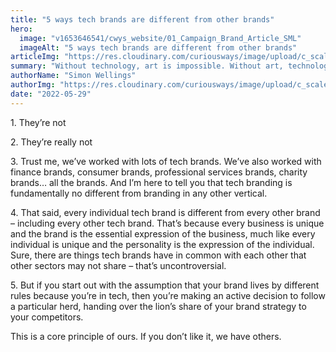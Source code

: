 ```yaml
---
title: "5 ways tech brands are different from other brands"
hero:
  image: "v1653646541/cwys_website/01_Campaign_Brand_Article_SML"
  imageAlt: "5 ways tech brands are different from other brands"
articleImg: "https://res.cloudinary.com/curiousways/image/upload/c_scale,w_1340/v1653646540/cwys_website/01_Campaign_Brand_Article_LRG.jpg"
summary: "Without technology, art is impossible. Without art, technology is pointless. Discuss..."
authorName: "Simon Wellings"
authorImg: "https://res.cloudinary.com/curiousways/image/upload/c_scale,w_30/v1614419667/cwys_website/simon_portrait_website_hr1qn4.png"
date: "2022-05-29"
---
```


<p>1. They’re not</p>
<p>2. They’re really not</p>
<p>3. Trust me, we’ve worked with lots of tech brands. We’ve also worked with finance brands, consumer brands, professional services brands, charity brands… all the brands. And I’m here to tell you that tech branding is fundamentally no different from branding in any other vertical.</p>
<p>4. That said, every individual tech brand is different from every other brand – including every other tech brand. That’s because every business is unique and the brand is the essential expression of the business, much like every individual is unique and the personality is the expression of the individual. Sure, there are things tech brands have in common with each other that other sectors may not share – that’s uncontroversial.</p>
<p>5. But if you start out with the assumption that your brand lives by different rules because you’re in tech, then you’re making an active decision to follow a particular herd, handing over the lion’s share of your brand strategy to your competitors.</p>

<p>This is a core principle of ours. If you don’t like it, we have others.</p>
